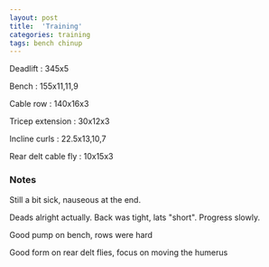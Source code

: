 ```yaml
---
layout: post
title:  'Training'
categories: training
tags: bench chinup
---
```


Deadlift  : 345x5

Bench : 155x11,11,9

Cable row : 140x16x3

Tricep extension : 30x12x3

Incline curls  : 22.5x13,10,7

Rear delt cable fly : 10x15x3

### Notes

Still a bit sick, nauseous at the end.

Deads alright actually. Back was tight, lats "short". Progress slowly.

Good pump on bench, rows were hard

Good form on rear delt flies, focus on moving the humerus
